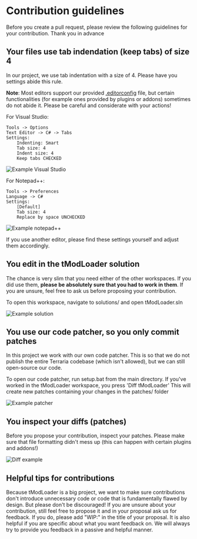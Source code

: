 <!-- Maintainers, please do not edit this file without notifying the entire team. Thank you. -->

# Contribution guidelines
Before you create a pull request, please review the following guidelines for your contribution. Thank you in advance

## Your files use tab indendation (keep tabs) of size 4
In our project, we use tab indentation with a size of 4. Please have you settings abide this rule.

**Note**: Most editors support our provided [.editorconfig](https://github.com/tModLoader/tModLoader/blob/master/.editorconfig) file, but certain functionalities (for example ones provided by plugins or addons) sometimes do not abide it. Please be careful and considerate with your actions!

For Visual Studio:

	Tools -> Options
	Text Editor -> C# -> Tabs
	Settings:
		Indenting: Smart
		Tab size: 4
		Indent size: 4
		Keep tabs CHECKED
    
![Example Visual Studio](https://i.imgur.com/1m8PLjn.png "Example Visual Studio")

For Notepad++:

	Tools -> Preferences
	Language -> C#
	Settings:
		[Default]
		Tab size: 4
		Replace by space UNCHECKED
		
![Example notepad++](https://i.imgur.com/kbF0CMu.png "Example Notepad++")

If you use another editor, please find these settings yourself and adjust them accordingly.

## You edit in the tModLoader solution
The chance is very slim that you need either of the other workspaces. If you did use them, **please be absolutely sure that you had to work in them**. If you are unsure, feel free to ask us before proposing your contribution.

To open this workspace, navigate to solutions/ and open tModLoader.sln

![Example solution](https://i.imgur.com/fLHUHgj.png "Example solution")

## You use our code patcher, so you only commit patches
In this project we work with our own code patcher. This is so that we do not publish the entire Terraria codebase (which isn't allowed), but we can still open-source our code.

To open our code patcher, run setup.bat from the main directory.
If you've worked in the tModLoader workspace, you press 'Diff tModLoader'
This will create new patches containing your changes in the patches/ folder

![Example patcher](https://i.imgur.com/Ltol24M.png "Example Patcher")

## You inspect your diffs (patches)
Before you propose your contribution, inspect your patches. Please make sure that file formatting didn't mess up (this can happen with certain plugins and addons!)

![Diff example](https://i.imgur.com/jwu2GOG.png "Diff example")

## Helpful tips for contributions
Because tModLoader is a big project, we want to make sure contributions don't introduce unnecessary code or code that is fundamentally flawed by design. But please don't be discouraged! If you are unsure about your contribution, still feel free to propose it and in your proposal ask us for feedback. If you do, please add "WIP:" in the title of your proposal. It is also helpful if you are specific about what you want feedback on. We will always try to provide you feedback in a passive and helpful manner.
